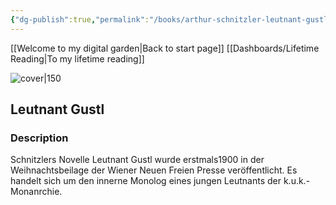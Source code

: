 ```yaml
---
{"dg-publish":true,"permalink":"/books/arthur-schnitzler-leutnant-gustl/","title":"\"Leutnant Gustl\"","tags":["fiction","classic"]}
---
```


[[Welcome to my digital garden\|Back to start page]]
[[Dashboards/Lifetime Reading\|To my lifetime reading]]

![cover|150](http://books.google.com/books/content?id=eALpDwAAQBAJ&printsec=frontcover&img=1&zoom=1&edge=curl&source=gbs_api)

## Leutnant Gustl

### Description

Schnitzlers Novelle Leutnant Gustl wurde erstmals1900 in der Weihnachtsbeilage der Wiener Neuen Freien Presse veröffentlicht. Es handelt sich um den innerne Monolog eines jungen Leutnants der k.u.k.-Monanrchie.
```